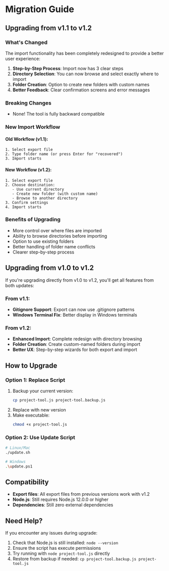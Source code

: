 # Migration Guide

## Upgrading from v1.1 to v1.2

### What's Changed
The import functionality has been completely redesigned to provide a better user experience:

1. **Step-by-Step Process**: Import now has 3 clear steps
2. **Directory Selection**: You can now browse and select exactly where to import
3. **Folder Creation**: Option to create new folders with custom names
4. **Better Feedback**: Clear confirmation screens and error messages

### Breaking Changes
- None! The tool is fully backward compatible

### New Import Workflow

#### Old Workflow (v1.1):
```
1. Select export file
2. Type folder name (or press Enter for "recovered")
3. Import starts
```

#### New Workflow (v1.2):
```
1. Select export file
2. Choose destination:
   - Use current directory
   - Create new folder (with custom name)
   - Browse to another directory
3. Confirm settings
4. Import starts
```

### Benefits of Upgrading
- More control over where files are imported
- Ability to browse directories before importing
- Option to use existing folders
- Better handling of folder name conflicts
- Clearer step-by-step process

## Upgrading from v1.0 to v1.2

If you're upgrading directly from v1.0 to v1.2, you'll get all features from both updates:

### From v1.1:
- **Gitignore Support**: Export can now use .gitignore patterns
- **Windows Terminal Fix**: Better display in Windows terminals

### From v1.2:
- **Enhanced Import**: Complete redesign with directory browsing
- **Folder Creation**: Create custom-named folders during import
- **Better UX**: Step-by-step wizards for both export and import

## How to Upgrade

### Option 1: Replace Script
1. Backup your current version:
   ```bash
   cp project-tool.js project-tool.backup.js
   ```
2. Replace with new version
3. Make executable:
   ```bash
   chmod +x project-tool.js
   ```

### Option 2: Use Update Script
```bash
# Linux/Mac
./update.sh

# Windows
.\update.ps1
```

## Compatibility

- **Export files**: All export files from previous versions work with v1.2
- **Node.js**: Still requires Node.js 12.0.0 or higher
- **Dependencies**: Still zero external dependencies

## Need Help?

If you encounter any issues during upgrade:
1. Check that Node.js is still installed: `node --version`
2. Ensure the script has execute permissions
3. Try running with `node project-tool.js` directly
4. Restore from backup if needed: `cp project-tool.backup.js project-tool.js`